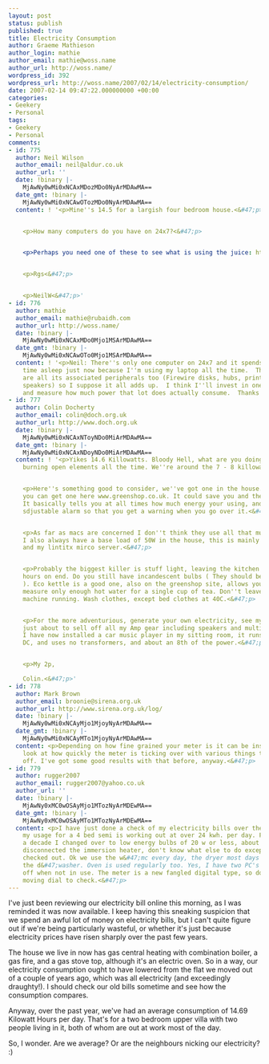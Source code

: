 ```yaml
---
layout: post
status: publish
published: true
title: Electricity Consumption
author: Graeme Mathieson
author_login: mathie
author_email: mathie@woss.name
author_url: http://woss.name/
wordpress_id: 392
wordpress_url: http://woss.name/2007/02/14/electricity-consumption/
date: 2007-02-14 09:47:22.000000000 +00:00
categories:
- Geekery
- Personal
tags:
- Geekery
- Personal
comments:
- id: 775
  author: Neil Wilson
  author_email: neil@aldur.co.uk
  author_url: ''
  date: !binary |-
    MjAwNy0wMi0xNCAxMDozMDo0NyArMDAwMA==
  date_gmt: !binary |-
    MjAwNy0wMi0xNCAwOTozMDo0NyArMDAwMA==
  content: ! '<p>Mine''s 14.5 for a largish four bedroom house.<&#47;p>


    <p>How many computers do you have on 24x7?<&#47;p>


    <p>Perhaps you need one of these to see what is using the juice: http:&#47;&#47;www.pat-training.co.uk&#47;230V_electricity_meter.htm<&#47;p>


    <p>Rgs<&#47;p>


    <p>NeilW<&#47;p>'
- id: 776
  author: mathie
  author_email: mathie@rubaidh.com
  author_url: http://woss.name/
  date: !binary |-
    MjAwNy0wMi0xNCAxMDo0Mjo1MSArMDAwMA==
  date_gmt: !binary |-
    MjAwNy0wMi0xNCAwOTo0Mjo1MSArMDAwMA==
  content: ! '<p>Neil: There''s only one computer on 24x7 and it spends most of its
    time asleep just now because I''m using my laptop all the time.  Then again, there
    are all its associated peripherals too (Firewire disks, hubs, printers, powered
    speakers) so I suppose it all adds up.  I think I''ll invest in one of those widgets
    and measure how much power that lot does actually consume.  Thanks for the pointer!<&#47;p>'
- id: 777
  author: Colin Docherty
  author_email: colin@doch.org.uk
  author_url: http://www.doch.org.uk
  date: !binary |-
    MjAwNy0wMi0xNCAxNToyNDo0MiArMDAwMA==
  date_gmt: !binary |-
    MjAwNy0wMi0xNCAxNDoyNDo0MiArMDAwMA==
  content: ! '<p>Yikes 14.6 Killowatts. Bloody Hell, what are you doing, running around
    burning open elements all the time. We''re around the 7 - 8 killowatts mark.<&#47;p>


    <p>Here''s something good to consider, we''ve got one in the house. http:&#47;&#47;www.electrisave.co.uk&#47;
    you can get one here www.greenshop.co.uk. It could save you and the world a fortune.
    It basically tells you at all times how much energy your using, and provides an
    sdjustable alarm so that you get a warning when you go over it.<&#47;p>


    <p>As far as macs are concerned I don''t think they use all that much when sleeping,
    I also always have a base load of 50W in the house, this is mainly my router,
    and my lintitx mirco server.<&#47;p>


    <p>Probably the biggest killer is stuff light, leaving the kitchen light on for
    hours on end. Do you still have incandescent bulbs ( They should be made illegal
    ). Eco kettle is a good one, also on the greenshop site, allows you to very accurately
    measure only enough hot water for a single cup of tea. Don''t leave the coffee
    machine running. Wash clothes, except bed clothes at 40C.<&#47;p>


    <p>For the more adventurious, generate your own electricity, see my website. I''m
    just about to sell off all my Amp gear including speakers and multi CD changer.
    I have now installed a car music player in my sitting room, it runs direct from
    DC, and uses no transformers, and about an 8th of the power.<&#47;p>


    <p>My 2p,

    Colin.<&#47;p>'
- id: 778
  author: Mark Brown
  author_email: broonie@sirena.org.uk
  author_url: http://www.sirena.org.uk/log/
  date: !binary |-
    MjAwNy0wMi0xNCAyMjo1MjoyNyArMDAwMA==
  date_gmt: !binary |-
    MjAwNy0wMi0xNCAyMTo1MjoyNyArMDAwMA==
  content: <p>Depending on how fine grained your meter is it can be instructive to
    look at how quickly the meter is ticking over with various things turned on and
    off. I've got some good results with that before, anyway.<&#47;p>
- id: 779
  author: rugger2007
  author_email: rugger2007@yahoo.co.uk
  author_url: ''
  date: !binary |-
    MjAwNy0xMC0wOSAyMjo1MTozNyArMDEwMA==
  date_gmt: !binary |-
    MjAwNy0xMC0wOSAyMTo1MTozNyArMDEwMA==
  content: <p>I have just done a check of my electricity bills over the past two years,
    my usage for a 4 bed semi is working out at over 24 kwh. per day. For more than
    a decade I changed over to low energy bulbs of 20 w or less, about two years ago
    disconnected the immersion heater, don't know what else to do except have my meter
    checked out. Ok we use the w&#47;mc every day, the dryer most days as well as
    the d&#47;washer. Oven is used regularly too. Yes, I have two PC's but switched
    off when not in use. The meter is a new fangled digital type, so don't have that
    moving dial to check.<&#47;p>
---
```

I've just been reviewing our electricity bill online this morning, as I was reminded it was now available.  I keep having this sneaking suspicion that we spend an awful lot of money on electricity bills, but I can't quite figure out if we're being particularly wasteful, or whether it's just because electricity prices have risen sharply over the past few years.

The house we live in now has gas central heating with combination boiler, a gas fire, and a gas stove top, although it's an electric oven.  So in a way, our electricity consumption ought to have lowered from the flat we moved out of a couple of years ago, which was all electricity (and exceedingly draughty!).  I should check our old bills sometime and see how the consumption compares.

Anyway, over the past year, we've had an average consumption of 14.69 Kilowatt Hours per day.  That's for a two bedroom upper villa with two people living in it, both of whom are out at work most of the day.

So, I wonder.  Are we average?  Or are the neighbours nicking our electricity? :)
